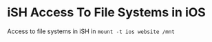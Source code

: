 # iSH Access To File Systems in iOS
Access to file systems in iSH in ```
mount -t ios website /mnt ```
